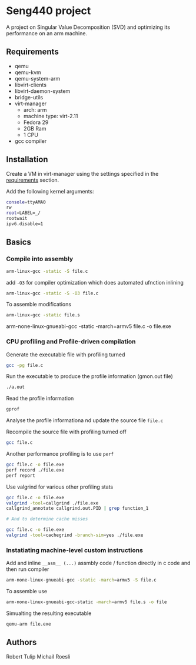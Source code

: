 # Seng440 project

A project on Singular Value Decomposition (SVD) and optimizing its performance on an arm machine.

## Requirements

- qemu
- qemu-kvm
- qemu-system-arm
- libvirt-clients
- libvirt-daemon-system
- bridge-utils
- virt-manager
  - arch: arm
  - machine type: virt-2.11
  - Fedora 29
  - 2GB Ram
  - 1 CPU
- gcc compiler

## Installation

Create a VM in virt-manager using the settings specified in the [requirements](#requirements) section.

Add the following kernel arguments:

```bash
console=ttyAMA0
rw
root=LABEL=_/
rootwait
ipv6.disable=1
```

## Basics

### Compile into assembly

```bash
arm-linux-gcc -static -S file.c
```

add `-O3` for compiler optimization which does automated ufnction inlining

```bash
arm-linux-gcc -static -S -O3 file.c
```

To assemble modifications

```bash
arm-linux-gcc -static file.s
```

arm-none-linux-gnueabi-gcc -static -march=armv5 file.c -o file.exe

### CPU profiling and Profile-driven compilation

Generate the executable file with profiling turned

```bash
gcc -pg file.c
```

Run the executable to produce the profile information (gmon.out file)

```bash
./a.out
```

Read the profile information

```bash
gprof
```

Analyse the profile informationa nd update the source file `file.c`

Recompile the source file with profiling turned off

```bash
gcc file.c
```

Another performance profiling is to use `perf`

```bash
gcc file.c -o file.exe
perf record ./file.exe
perf report
```

Use valgrind for various other profiling stats

```bash
gcc file.c -o file.exe
valgrind -tool=callgrind ./file.exe
callgrind_annotate callgrind.out.PID | grep function_1

# And to determine cache misses

gcc file.c -o file.exe
valgrind -tool=cachegrind -branch-sim=yes ./file.exe
```

### Instatiating machine-level custom instructions

Add and inline `__asm__ (...)` assmbly code / function directly in c code and then run compiler

```bash
arm-none-linux-gnueabi-gcc -static -march=armv5 -S file.c
```

To assemble use

```bash
arm-none-linux-gnueabi-gcc-static -march=armv5 file.s -o file
```

Simualting the resulting executable

```bash
qemu-arm file.exe
```

## Authors

Robert Tulip
Michail Roesli
